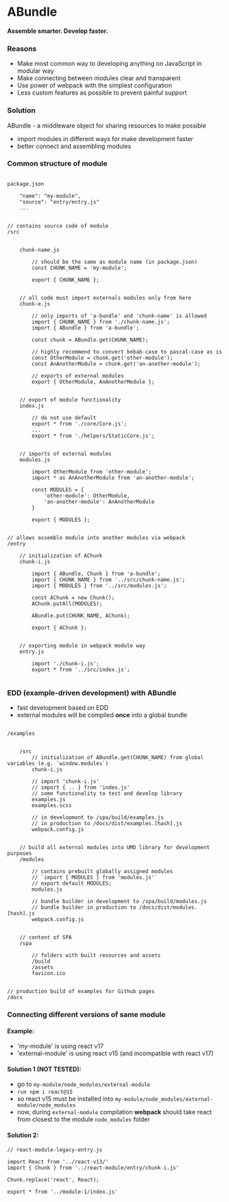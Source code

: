 
# ABundle

__Assemble smarter. Develop faster.__

### Reasons

- Make most common way to developing anything on JavaScript in modular way
- Make connecting between modules clear and transparent
- Use power of webpack with the simplest configuration
- Less custom features as possible to prevent painful support

### Solution

ABundle - a middleware object for sharing resources to make possible

- import modules in different ways for make development faster
- better connect and assembling modules

### Common structure of module

```

package.json

    "name": "my-module",
    "source": "entry/entry.js"
    ...


// contains source code of module
/src


    chunk-name.js

        // should be the same as module name (in package.json)
        const CHUNK_NAME = 'my-module';

        export { CHUNK_NAME };


    // all code must import externals modules only from here
    chunk-e.js

        // only imports of 'a-bundle' and 'chunk-name' is allowed
        import { CHUNK_NAME } from './chunk-name.js';
        import { ABundle } from 'a-bundle';

        const chunk = ABundle.get(CHUNK_NAME);

        // highly recommend to convert kebab-case to pascal-case as is
        const OtherModule = chunk.get('other-module');
        const AnAnotherModule = chunk.get('an-another-module');

        // exports of external modules
        export { OtherModule, AnAnotherModule };


    // export of module functionality
    index.js

        // do not use default
        export * from './core/Core.js';
        ...
        export * from './helpers/StaticCore.js';


    // imports of external modules
    modules.js

        import OtherModule from 'other-module';
        import * as AnAnotherModule from 'an-another-module';

        const MODULES = {
            'other-module': OtherModule,
            'an-another-module': AnAnotherModule
        }

        export { MODULES };


// allows assemble module into another modules via webpack
/entry

    // initialization of AChunk
    chunk-i.js

        import { ABundle, Chunk } from 'a-bundle';
        import { CHUNK_NAME } from '../src/chunk-name.js';
        import { MODULES } from '../src/modules.js';

        const AChunk = new Chunk();
        AChunk.putAll(MODULES);

        ABundle.put(CHUNK_NAME, AChunk);

        export { AChunk };


    // exporting module in webpack module way
    entry.js

        import './chunk-i.js';
        export * from '../src/index.js';


```

### EDD (example-driven development) with ABundle

- fast development based on EDD
- external modules will be compiled __once__ into a global bundle

```

/examples


    /src
        // initialization of ABundle.get(CHUNK_NAME) from global variables (e.g. `window.modules`)
        chunk-i.js

        // import 'chunk-i.js'
        // import { .. } from 'index.js'
        // some functionality to test and develop library
        examples.js
        examples.scss

        // in development to /spa/build/examples.js
        // in production to /docs/dist/examples.[hash].js
        webpack.config.js


    // build all external modules into UMD library for development purposes
    /modules

        // contains prebuilt globally assigned modules
        // `import { MODULES } from 'modules.js'`
        // export default MODULES;
        modules.js

        // bundle builder in development to /spa/build/modules.js
        // bundle builder in production to /docs/dist/modules.[hash].js
        webpack.config.js


    // content of SPA
    /spa

        // folders with built resources and assets
        /build
        /assets
        favicon.ico


// production build of examples for Github pages
/docs

```


### Connecting different versions of same module

#### Example:

- 'my-module' is using react v17
- 'external-module' is using react v15 (and incompatible with react v17)

#### Solution 1 (NOT TESTED):

- go to `my-module/node_modules/external-module`
- `run npm i react@15`
- so react v15 must be installed into `my-module/node_modules/external-module/node_modules`
- now, during `external-module` compilation __webpack__ should take react from closest to the module `node_modules` folder

#### Solution 2:

```
// react-module-legacy-entry.js

import React from '../react-v13/'
import { Chunk } from '../react-module/entry/chunk-i.js'

Chunk.replace('react', React);

export * from '../module-1/index.js'

```